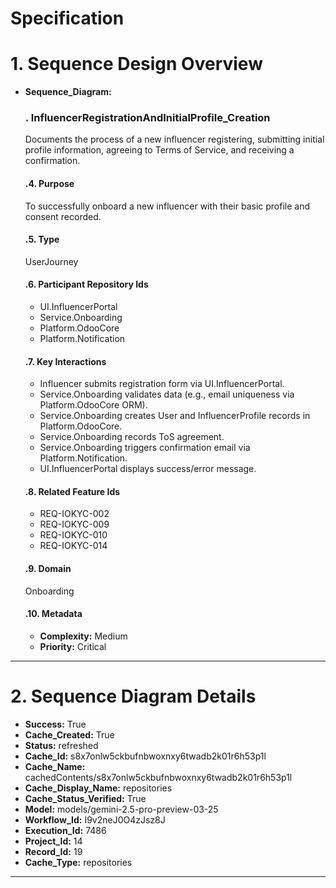# Specification

# 1. Sequence Design Overview

- **Sequence_Diagram:**
  ### . InfluencerRegistrationAndInitialProfile_Creation
  Documents the process of a new influencer registering, submitting initial profile information, agreeing to Terms of Service, and receiving a confirmation.

  #### .4. Purpose
  To successfully onboard a new influencer with their basic profile and consent recorded.

  #### .5. Type
  UserJourney

  #### .6. Participant Repository Ids
  
  - UI.InfluencerPortal
  - Service.Onboarding
  - Platform.OdooCore
  - Platform.Notification
  
  #### .7. Key Interactions
  
  - Influencer submits registration form via UI.InfluencerPortal.
  - Service.Onboarding validates data (e.g., email uniqueness via Platform.OdooCore ORM).
  - Service.Onboarding creates User and InfluencerProfile records in Platform.OdooCore.
  - Service.Onboarding records ToS agreement.
  - Service.Onboarding triggers confirmation email via Platform.Notification.
  - UI.InfluencerPortal displays success/error message.
  
  #### .8. Related Feature Ids
  
  - REQ-IOKYC-002
  - REQ-IOKYC-009
  - REQ-IOKYC-010
  - REQ-IOKYC-014
  
  #### .9. Domain
  Onboarding

  #### .10. Metadata
  
  - **Complexity:** Medium
  - **Priority:** Critical
  


---

# 2. Sequence Diagram Details

- **Success:** True
- **Cache_Created:** True
- **Status:** refreshed
- **Cache_Id:** s8x7onlw5ckbufnbwoxnxy6twadb2k01r6h53p1l
- **Cache_Name:** cachedContents/s8x7onlw5ckbufnbwoxnxy6twadb2k01r6h53p1l
- **Cache_Display_Name:** repositories
- **Cache_Status_Verified:** True
- **Model:** models/gemini-2.5-pro-preview-03-25
- **Workflow_Id:** I9v2neJ0O4zJsz8J
- **Execution_Id:** 7486
- **Project_Id:** 14
- **Record_Id:** 19
- **Cache_Type:** repositories


---

